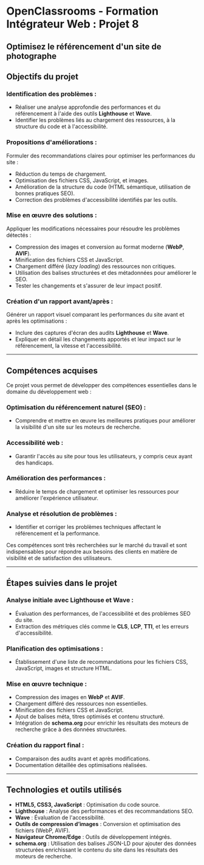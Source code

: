 # OpenClassrooms - Formation Intégrateur Web : Projet 8

## Optimisez le référencement d'un site de photographe

## Objectifs du projet

### Identification des problèmes :
- Réaliser une analyse approfondie des performances et du référencement à l'aide des outils **Lighthouse** et **Wave**.
- Identifier les problèmes liés au chargement des ressources, à la structure du code et à l'accessibilité.

### Propositions d'améliorations :
Formuler des recommandations claires pour optimiser les performances du site :
- Réduction du temps de chargement.
- Optimisation des fichiers CSS, JavaScript, et images.
- Amélioration de la structure du code (HTML sémantique, utilisation de bonnes pratiques SEO).
- Correction des problèmes d'accessibilité identifiés par les outils.

### Mise en œuvre des solutions :
Appliquer les modifications nécessaires pour résoudre les problèmes détectés :
- Compression des images et conversion au format moderne (**WebP**, **AVIF**).
- Minification des fichiers CSS et JavaScript.
- Chargement différé (*lazy loading*) des ressources non critiques.
- Utilisation des balises structurées et des métadonnées pour améliorer le SEO.
- Tester les changements et s'assurer de leur impact positif.

### Création d'un rapport avant/après :
Générer un rapport visuel comparant les performances du site avant et après les optimisations :
- Inclure des captures d'écran des audits **Lighthouse** et **Wave**.
- Expliquer en détail les changements apportés et leur impact sur le référencement, la vitesse et l'accessibilité.

---

## Compétences acquises

Ce projet vous permet de développer des compétences essentielles dans le domaine du développement web :

### Optimisation du référencement naturel (SEO) :
- Comprendre et mettre en œuvre les meilleures pratiques pour améliorer la visibilité d'un site sur les moteurs de recherche.

### Accessibilité web :
- Garantir l'accès au site pour tous les utilisateurs, y compris ceux ayant des handicaps.

### Amélioration des performances :
- Réduire le temps de chargement et optimiser les ressources pour améliorer l'expérience utilisateur.

### Analyse et résolution de problèmes :
- Identifier et corriger les problèmes techniques affectant le référencement et la performance.

Ces compétences sont très recherchées sur le marché du travail et sont indispensables pour répondre aux besoins des clients en matière de visibilité et de satisfaction des utilisateurs.

---

## Étapes suivies dans le projet

### Analyse initiale avec Lighthouse et Wave :
- Évaluation des performances, de l'accessibilité et des problèmes SEO du site.
- Extraction des métriques clés comme le **CLS**, **LCP**, **TTI**, et les erreurs d'accessibilité.

### Planification des optimisations :
- Établissement d'une liste de recommandations pour les fichiers CSS, JavaScript, images et structure HTML.

### Mise en œuvre technique :
- Compression des images en **WebP** et **AVIF**.
- Chargement différé des ressources non essentielles.
- Minification des fichiers CSS et JavaScript.
- Ajout de balises méta, titres optimisés et contenu structuré.
- Intégration de **schema.org** pour enrichir les résultats des moteurs de recherche grâce à des données structurées.

### Création du rapport final :
- Comparaison des audits avant et après modifications.
- Documentation détaillée des optimisations réalisées.

---

## Technologies et outils utilisés

- **HTML5, CSS3, JavaScript** : Optimisation du code source.
- **Lighthouse** : Analyse des performances et des recommandations SEO.
- **Wave** : Évaluation de l'accessibilité.
- **Outils de compression d’images** : Conversion et optimisation des fichiers (WebP, AVIF).
- **Navigateur Chrome/Edge** : Outils de développement intégrés.
- **schema.org** : Utilisation des balises JSON-LD pour ajouter des données structurées enrichissant le contenu du site dans les résultats des moteurs de recherche.